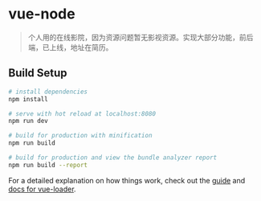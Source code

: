 # vue-node

> 个人用的在线影院，因为资源问题暂无影视资源。实现大部分功能，前后端，已上线，地址在简历。

## Build Setup

``` bash
# install dependencies
npm install

# serve with hot reload at localhost:8080
npm run dev

# build for production with minification
npm run build

# build for production and view the bundle analyzer report
npm run build --report
```

For a detailed explanation on how things work, check out the [guide](http://vuejs-templates.github.io/webpack/) and [docs for vue-loader](http://vuejs.github.io/vue-loader).
